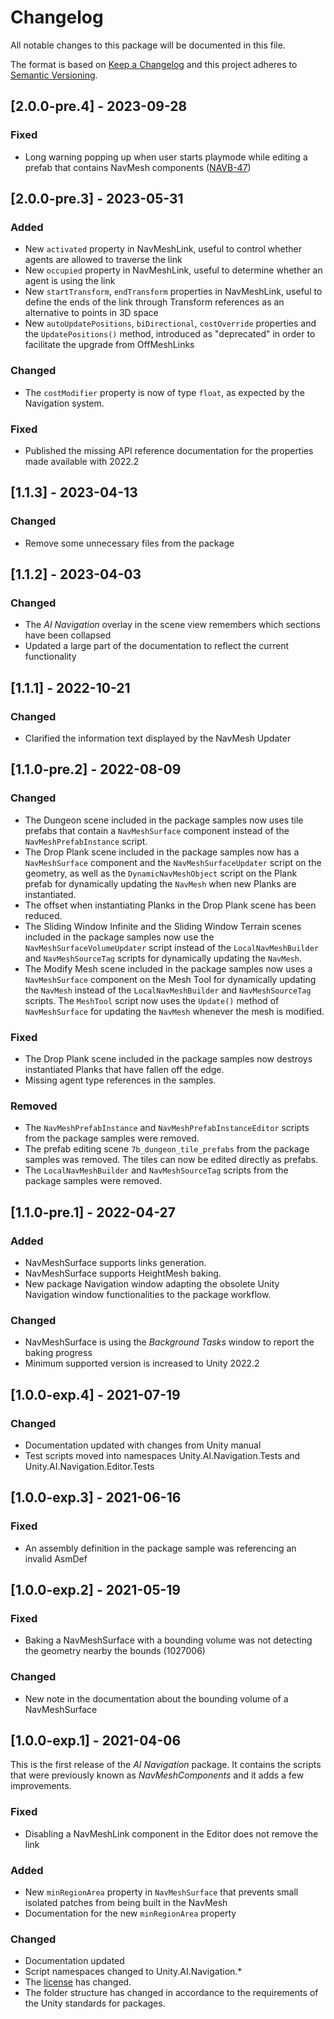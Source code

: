# Changelog
All notable changes to this package will be documented in this file.

The format is based on [Keep a Changelog](http://keepachangelog.com/en/1.0.0/)
and this project adheres to [Semantic Versioning](http://semver.org/spec/v2.0.0.html).

## [2.0.0-pre.4] - 2023-09-28
### Fixed
* Long warning popping up when user starts playmode while editing a prefab that contains NavMesh components ([NAVB-47](https://issuetracker.unity3d.com/product/unity/issues/guid/NAVB-47))

## [2.0.0-pre.3] - 2023-05-31
### Added
* New `activated` property in NavMeshLink, useful to control whether agents are allowed to traverse the link
* New `occupied` property in NavMeshLink, useful to determine whether an agent is using the link
* New `startTransform`, `endTransform` properties in NavMeshLink, useful to define the ends of the link through Transform references as an alternative to points in 3D space
* New `autoUpdatePositions`, `biDirectional`, `costOverride` properties and the `UpdatePositions()` method, introduced as "deprecated" in order to facilitate the upgrade from OffMeshLinks

### Changed
* The `costModifier` property is now of type `float`, as expected by the Navigation system.

### Fixed
* Published the missing API reference documentation for the properties made available with 2022.2

## [1.1.3] - 2023-04-13
### Changed
* Remove some unnecessary files from the package

## [1.1.2] - 2023-04-03
### Changed
* The _AI Navigation_ overlay in the scene view remembers which sections have been collapsed
* Updated a large part of the documentation to reflect the current functionality

## [1.1.1] - 2022-10-21
### Changed
* Clarified the information text displayed by the NavMesh Updater

## [1.1.0-pre.2] - 2022-08-09
### Changed
* The Dungeon scene included in the package samples now uses tile prefabs that contain a `NavMeshSurface` component instead of the `NavMeshPrefabInstance` script.
* The Drop Plank scene included in the package samples now has a `NavMeshSurface` component and the `NavMeshSurfaceUpdater` script on the geometry, as well as the `DynamicNavMeshObject` script on the Plank prefab for dynamically updating the `NavMesh` when new Planks are instantiated.
* The offset when instantiating Planks in the Drop Plank scene has been reduced.
* The Sliding Window Infinite and the Sliding Window Terrain scenes included in the package samples now use the `NavMeshSurfaceVolumeUpdater` script instead of the `LocalNavMeshBuilder` and `NavMeshSourceTag` scripts for dynamically updating the `NavMesh`. 
* The Modify Mesh scene included in the package samples now uses a `NavMeshSurface` component on the Mesh Tool for dynamically updating the `NavMesh` instead of the `LocalNavMeshBuilder` and `NavMeshSourceTag` scripts. The `MeshTool` script now uses the `Update()` method of `NavMeshSurface` for updating the `NavMesh` whenever the mesh is modified.

### Fixed
* The Drop Plank scene included in the package samples now destroys instantiated Planks that have fallen off the edge.
* Missing agent type references in the samples.

### Removed
* The `NavMeshPrefabInstance` and `NavMeshPrefabInstanceEditor` scripts from the package samples were removed.
* The prefab editing scene `7b_dungeon_tile_prefabs` from the package samples was removed. The tiles can now be edited directly as prefabs.
* The `LocalNavMeshBuilder` and `NavMeshSourceTag` scripts from the package samples were removed.

## [1.1.0-pre.1] - 2022-04-27
### Added
* NavMeshSurface supports links generation.
* NavMeshSurface supports HeightMesh baking.
* New package Navigation window adapting the obsolete Unity Navigation window functionalities to the package workflow.

### Changed
* NavMeshSurface is using the _Background Tasks_ window to report the baking progress
* Minimum supported version is increased to Unity 2022.2

## [1.0.0-exp.4] - 2021-07-19
### Changed
* Documentation updated with changes from Unity manual
* Test scripts moved into namespaces Unity.AI.Navigation.Tests and Unity.AI.Navigation.Editor.Tests

## [1.0.0-exp.3] - 2021-06-16
### Fixed
* An assembly definition in the package sample was referencing an invalid AsmDef

## [1.0.0-exp.2] - 2021-05-19
### Fixed
* Baking a NavMeshSurface with a bounding volume was not detecting the geometry nearby the bounds (1027006)

### Changed
* New note in the documentation about the bounding volume of a NavMeshSurface

## [1.0.0-exp.1] - 2021-04-06

This is the first release of the *AI Navigation* package. It contains the scripts that were previously known as *NavMeshComponents* and it adds a few improvements.

### Fixed
* Disabling a NavMeshLink component in the Editor does not remove the link

### Added
* New `minRegionArea` property in `NavMeshSurface` that prevents small isolated patches from being built in the NavMesh
* Documentation for the new `minRegionArea` property

### Changed
* Documentation updated
* Script namespaces changed to Unity.AI.Navigation.*
* The [license](LICENSE.md) has changed.
* The folder structure has changed in accordance to the requirements of the Unity standards for packages.
